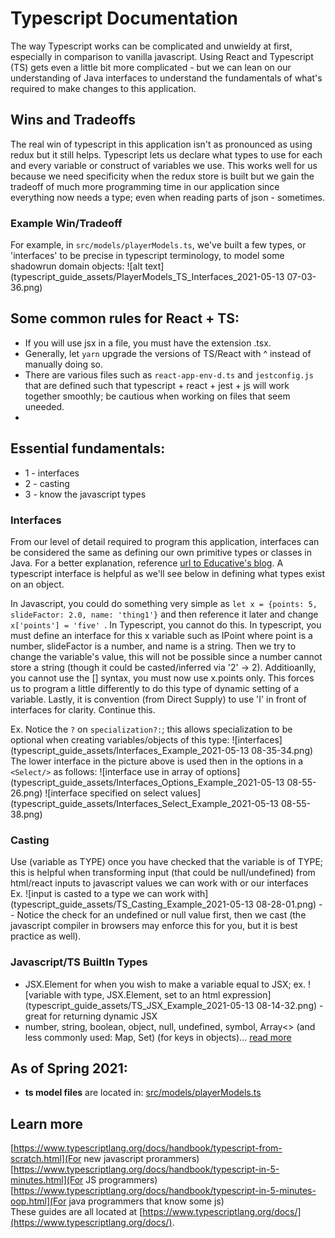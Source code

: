 # Typescript Documentation
The way Typescript works can be complicated and unwieldy at first, especially in comparison to vanilla javascript. Using React and Typescript (TS) gets even a little bit more complicated - but we can lean on our understanding of Java interfaces to understand the fundamentals of what's required to make changes to this application.    

## Wins and Tradeoffs
The real win of typescript in this application isn't as pronounced as using redux but it still helps. Typescript lets us declare what types to use for each and every variable or construct of variables we use. This works well for us because we need specificity when the redux store is built but we gain the tradeoff of much more programming time in our application since everything now needs a type; even when reading parts of json - sometimes. 

### Example Win/Tradeoff
For example, in ``` src/models/playerModels.ts ```, we've built a few types, or 'interfaces' to be precise in typescript terminology, to model some shadowrun domain objects:
![alt text](typescript_guide_assets/PlayerModels_TS_Interfaces_2021-05-13 07-03-36.png)

## Some common rules for React + TS:
- If you will use jsx in a file, you must have the extension .tsx.
- Generally, let ```yarn``` upgrade the versions of TS/React with ^ instead of manually doing so.
- There are various files such as ```react-app-env-d.ts``` and ```jestconfig.js``` that are defined such that typescript + react + jest + js will work together smoothly; be cautious when working on files that seem uneeded. 
- 

## Essential fundamentals:
- 1 - interfaces
- 2 - casting
- 3 - know the javascript types

### Interfaces
From our level of detail required to program this application, interfaces can be considered the same as defining our own primitive types or classes in Java. For a better explanation, reference [url to Educative's blog](https://www.educative.io/blog/typescript-interfaces). A typescript interface is helpful as we'll see below in defining what types exist on an object.  

In Javascript, you could do something very simple as ```let x = {points: 5, slideFactor: 2.0, name: 'thing1'}```  and then reference it later and change ```x['points'] = 'five' ```. In Typescript, you cannot do this. In typescript, you must define an interface for this x variable such as IPoint where point is a number, slideFactor is a number, and name is a string. Then we try to change the variable's value, this will not be possible since a number cannot store a string (though it could be casted/inferred via '2' -> 2). Additioanlly, you cannot use the [] syntax, you must now use x.points only. This forces us to program a little differently to do this type of dynamic setting of a variable. Lastly, it is convention (from Direct Supply) to use 'I' in front of interfaces for clarity. Continue this.  

Ex. Notice the ```?``` on ```specialization?:```; this allows specialization to be optional when creating variables/objects of this type: ![interfaces](typescript_guide_assets/Interfaces_Example_2021-05-13 08-35-34.png)
The lower interface in the picture above is used then in the options in a ```<Select/>``` as follows:
![interface use in array of options](typescript_guide_assets/Interfaces_Options_Example_2021-05-13 08-55-26.png)
![interface specified on select values](typescript_guide_assets/Interfaces_Select_Example_2021-05-13 08-55-38.png)

### Casting
Use (variable as TYPE) once you have checked that the variable is of TYPE; this is helpful when transforming input (that could be null/undefined) from html/react inputs to javascript values we can work with or our interfaces  
Ex. ![input is casted to a type we can work with](typescript_guide_assets/TS_Casting_Example_2021-05-13 08-28-01.png) -- Notice the check for an undefined or null value first, then we cast (the javascript compiler in browsers may enforce this for you, but it is best practice as well).

### Javascript/TS BuiltIn Types
- JSX.Element for when you wish to make a variable equal to JSX; ex. ![variable with type, JSX.Element, set to an html expression](typescript_guide_assets/TS_JSX_Example_2021-05-13 08-14-32.png) - great for returning dynamic JSX 
- number, string, boolean, object, null, undefined, symbol, Array<> (and less commonly used: Map, Set)  (for keys in objects)... [read more](https://developer.mozilla.org/en-US/docs/Web/JavaScript/Data_structures)


## As of Spring 2021: 
-	**ts model files**  are located in:  [src/models/playerModels.ts](src/models/playerModels.ts)

## Learn more
[https://www.typescriptlang.org/docs/handbook/typescript-from-scratch.html](For new javascript prorammers)  
[https://www.typescriptlang.org/docs/handbook/typescript-in-5-minutes.html](For JS programmers)  
[https://www.typescriptlang.org/docs/handbook/typescript-in-5-minutes-oop.html](For java programmers that know some js)  
These guides are all located at [https://www.typescriptlang.org/docs/](https://www.typescriptlang.org/docs/).